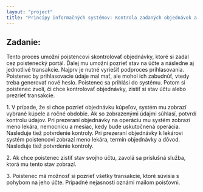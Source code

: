 ```yaml
---
layout: "project"
title: "Princípy informačných systémov: Kontrola zadaných objednávok a výpis účtu poistenca o poskytnutí zdravotnej starostlivosti"
---
```

<h2>Zadanie:</h2>

<p>Tento proces umožní poistencovi skontrolovať objednávky, ktoré si zadal cez poistenecký
portál. Ďalej mu umožní pozrieť stav na účte a následne aj jednotlivé transakcie. Najprv je
nutné vyriešiť podproces prihlasovania. Poistenec by prihlasovacie údaje mal mať, ale
mohol ich zabudnúť, vtedy treba generovať nové heslo. Poistenec sa prihlási do systému.
Potom si poistenec zvolí, či chce kontrolovať objednávky, zistiť si stav účtu alebo prezrieť
transakcie.</p>
<p>1. V prípade, že si chce pozrieť objednávku kúpeľov, systém mu zobrazí vybrané kúpele
a ročné obdobie. Ak so zobrazenými údajmi súhlasí, potvrdí kontrolu údajov. Pri
prezeraní objednávky na operáciu mu systém zobrazí meno lekára, nemocnicu a
mesiac, kedy bude uskutočnená operácia. Nasleduje tiež potvrdenie kontroly. Pri
prezeraní objednávky k lekárovi systém poistencovi zobrazí meno lekára, termín
objednávky a dôvod. Nasleduje tiež potvrdenie kontroly.</p>
<p>2. Ak chce poistenec zistiť stav svojho účtu, zavolá sa príslušná služba, ktorá mu tento
stav zobrazí.</p>
<p>3. Poistenec má možnosť si pozrieť všetky transakcie, ktoré súvisia s pohybom na jeho
účte. Prípadné nejasnosti oznámi mailom poisťovni.</p>

